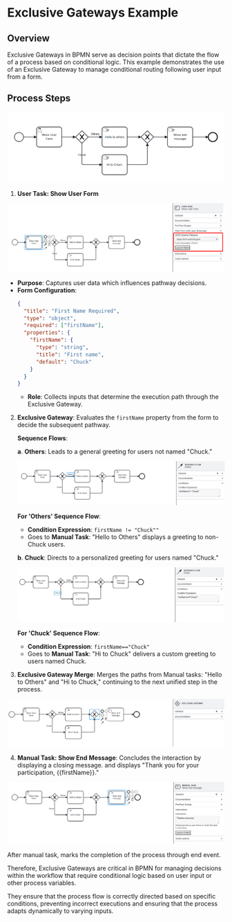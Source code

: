# Exclusive Gateways Example

## Overview
Exclusive Gateways in BPMN serve as decision points that dictate the flow of a process based on conditional logic. This example demonstrates the use of an Exclusive Gateway to manage conditional routing following user input from a form.

##  Process Steps
![User Task](images/exclusivegatewayexample.png)

1. **User Task: Show User Form**

![User Task](images/exclusivegatewayexample1.png)
- **Purpose**: Captures user data which influences pathway decisions.
- **Form Configuration**:
     ```json
     {
       "title": "First Name Required",
       "type": "object",
       "required": ["firstName"],
       "properties": {
         "firstName": {
           "type": "string",
           "title": "First name",
           "default": "Chuck"
         }
       }
     }
     ```
   - **Role**: Collects inputs that determine the execution path through the Exclusive Gateway.

2. **Exclusive Gateway**: Evaluates the `firstName` property from the form to decide the subsequent pathway.

    **Sequence Flows**:

    **a**. **Others**: Leads to a general greeting for users not named "Chuck."

    ![Sequence Flows](images/exclusivegatewayexample3.png)
    
    **For 'Others' Sequence Flow**:
    - **Condition Expression**: ``firstName != "Chuck""``
    - Goes to **Manual Task**: "Hello to Others" displays a greeting to non-Chuck users.

    **b**. **Chuck**: Directs to a personalized greeting for users named "Chuck."

    ![Sequence Flows](images/exclusivegatewayexample4.png)
    
    **For 'Chuck' Sequence Flow**:
    - **Condition Expression**: ``firstName=="Chuck"``
    - Goes to **Manual Task**: "Hi to Chuck" delivers a custom greeting to users named Chuck.


3. **Exclusive Gateway Merge**: Merges the paths from Manual tasks: "Hello to Others" and "Hi to Chuck," continuing to the next unified step in the process.

![Exclusive Gateway Merge](images/exclusivegatewayexample5.png)

4. **Manual Task: Show End Message**: Concludes the interaction by displaying a closing message. and displays "Thank you for your participation, {{firstName}}."

![Exclusive Gateway Merge](images/exclusivegatewayexample6.png)

After manual task, marks the completion of the process through end event.

Therefore, Exclusive Gateways are critical in BPMN for managing decisions within the workflow that require conditional logic based on user input or other process variables. 

They ensure that the process flow is correctly directed based on specific conditions, preventing incorrect executions and ensuring that the process adapts dynamically to varying inputs. 